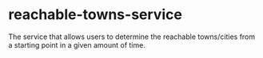 # reachable-towns-service
The service that allows users to determine the reachable towns/cities from a starting point in a given amount of time.
